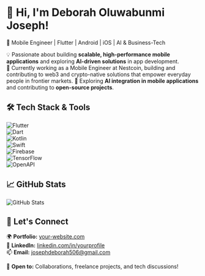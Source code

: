 # 👋 Hi, I'm Deborah Oluwabunmi Joseph!  
🚀 Mobile Engineer | Flutter | Android | iOS | AI & Business-Tech  

💡 Passionate about building **scalable, high-performance mobile applications** and exploring **AI-driven solutions** in app development.  
🔭 Currently working as a Mobile Engineer at Nestcoin, building and contributing to web3 and crypto-native solutions that empower everyday people in frontier markets.
🌱 Exploring **AI integration in mobile applications** and contributing to **open-source projects**.  

## 🛠️ Tech Stack & Tools  
![Flutter](https://img.shields.io/badge/Flutter-blue?logo=flutter)  
![Dart](https://img.shields.io/badge/Dart-0175C2?logo=dart)  
![Kotlin](https://img.shields.io/badge/Kotlin-0095D5?logo=kotlin)  
![Swift](https://img.shields.io/badge/Swift-F05138?logo=swift)  
![Firebase](https://img.shields.io/badge/Firebase-FFCA28?logo=firebase)  
![TensorFlow](https://img.shields.io/badge/TensorFlow-FF6F00?logo=tensorflow)  
![OpenAPI](https://img.shields.io/badge/OpenAPI-6BA539?logo=openapi)  

## 📈 GitHub Stats  
![GitHub Stats](https://github-readme-stats.vercel.app/api?username=yourusername&show_icons=true&theme=radical)  

## 🤝 Let's Connect  
🌍 **Portfolio:** [your-website.com](https://zaap.bio/josdebum)  
💼 **LinkedIn:** [linkedin.com/in/yourprofile](https://www.linkedin.com/in/deborah-oluwabunmi-joseph/)  
📫 **Email:** josephdeborah506@gmail.com  

💬 **Open to:** Collaborations, freelance projects, and tech discussions!  


